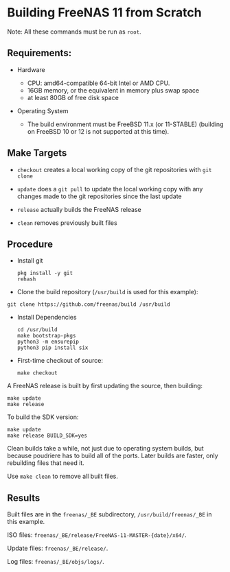 # Building FreeNAS 11 from Scratch

Note: All these commands must be run as `root`.


## Requirements:

* Hardware

  * CPU: amd64-compatible 64-bit Intel or AMD CPU.
  * 16GB memory, or the equivalent in memory plus swap space
  * at least 80GB of free disk space

* Operating System

  * The build environment must be FreeBSD 11.x (or 11-STABLE)
    (building on FreeBSD 10 or 12 is not supported at this time).


## Make Targets

* ```checkout``` creates a local working copy of the git repositories with
  ```git clone```

* ```update``` does a ```git pull``` to update the local working copy with
  any changes made to the git repositories since the last update

* ```release``` actually builds the FreeNAS release

* ```clean``` removes previously built files


## Procedure

* Install git
  ```
  pkg install -y git
  rehash
  ```

* Clone the build repository (```/usr/build``` is used for this example):

```
git clone https://github.com/freenas/build /usr/build
```

* Install Dependencies

    ```
    cd /usr/build
    make bootstrap-pkgs
    python3 -m ensurepip
    python3 pip install six
    ```


* First-time checkout of source:

    ```make checkout```


A FreeNAS release is built by first updating the source, then building:

```
make update
make release
```

To build the SDK version:

```
make update
make release BUILD_SDK=yes
```


Clean builds take a while, not just due to operating system builds, but
because poudriere has to build all of the ports. Later builds are faster,
only rebuilding files that need it.

Use ```make clean``` to remove all built files.


## Results

Built files are in the ```freenas/_BE``` subdirectory,
```/usr/build/freenas/_BE``` in this example.

ISO files: ```freenas/_BE/release/FreeNAS-11-MASTER-{date}/x64/```.

Update files: ```freenas/_BE/release/```.

Log files: ```freenas/_BE/objs/logs/```.
